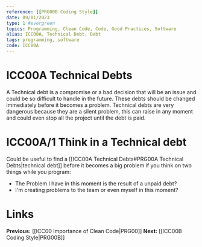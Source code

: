 ```yaml
---
reference: [[PRG00B Coding Style]]
date: 09/01/2023
type: 1 #evergreen
topics: Programming, Clean Code, Code, Good Practices, Software
alias: ICC00A, Technical Debt, Debt
tags: programming, software
code: ICC00A
---
```

# ICC00A Technical Debts

A Technical debt is a compromise or a bad decision that will be an issue and could be so difficult to handle in the future. These debts should be changed immediately before it becomes a problem. 
Technical debts are very dangerous because they are a silent problem, this can raise in any moment and could even stop all the project until the debt is paid.

# ICC00A/1 Think in a Technical debt

Could be useful to find a [[ICC00A Technical Debts#PRG00A Technical Debts|technical debt]] before it becomes a big problem if you think on two things while you program:
- The Problem I have in this moment is the result of a unpaid debt?
- I'm creating problems to the team or even myself in this moment?

# Links
**Previous:** [[ICC00 Importance of Clean Code|PRG00]]
**Next:** [[ICC00B Coding Style|PRG00B]]